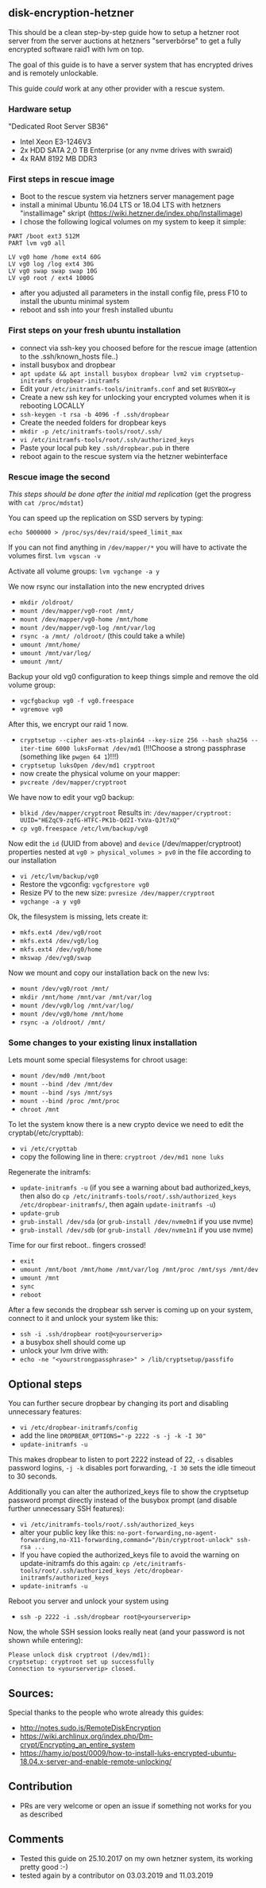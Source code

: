 ## disk-encryption-hetzner

This should be a clean step-by-step guide how to setup a hetzner root server from the server auctions at hetzners "serverbörse" to get a fully encrypted software raid1 with lvm on top.

The goal of this guide is to have a server system that has encrypted drives and is remotely unlockable.

This guide *could* work at any other provider with a rescue system.

### Hardware setup
"Dedicated Root Server SB36"
- Intel Xeon E3-1246V3
- 2x HDD SATA 2,0 TB Enterprise (or any nvme drives with swraid)
- 4x RAM 8192 MB DDR3

### First steps in rescue image

- Boot to the rescue system via hetzners server management page
- install a minimal Ubuntu 16.04 LTS or 18.04 LTS with hetzners "installimage" skript (https://wiki.hetzner.de/index.php/Installimage)
- I chose the following logical volumes on my system to keep it simple:

```
PART /boot ext3 512M
PART lvm vg0 all

LV vg0 home /home ext4 60G
LV vg0 log /log ext4 30G
LV vg0 swap swap swap 10G
LV vg0 root / ext4 1000G
```

- after you adjusted all parameters in the install config file, press F10 to install the ubuntu minimal system
- reboot and ssh into your fresh installed ubuntu

### First steps on your fresh ubuntu installation

- connect via ssh-key you choosed before for the rescue image (attention to the .ssh/known_hosts file..)
- install busybox and dropbear
- `apt update && apt install busybox dropbear lvm2 vim cryptsetup-initramfs dropbear-initramfs`
- Edit your `/etc/initramfs-tools/initramfs.conf` and set `BUSYBOX=y`
- Create a new ssh key for unlocking your encrypted volumes when it is rebooting LOCALLY
- `ssh-keygen -t rsa -b 4096 -f .ssh/dropbear`
- Create the needed folders for dropbear keys
- `mkdir -p /etc/initramfs-tools/root/.ssh/`
- `vi /etc/initramfs-tools/root/.ssh/authorized_keys`
- Paste your local pub key `.ssh/dropbear.pub` in there
- reboot again to the rescue system via the hetzner webinterface

### Rescue image the second
*This steps should be done after the initial md replication*
(get the progress with `cat /proc/mdstat`)

You can speed up the replication on SSD servers by typing:

`echo 5000000 > /proc/sys/dev/raid/speed_limit_max`

If you can not find anything in `/dev/mapper/*` you will have to activate the volumes first.
`lvm vgscan -v`

Activate all volume groups:
`lvm vgchange -a y`

We now rsync our installation into the new encrypted drives 

- `mkdir /oldroot/`
- `mount /dev/mapper/vg0-root /mnt/`
- `mount /dev/mapper/vg0-home /mnt/home`
- `mount /dev/mapper/vg0-log /mnt/var/log`
- `rsync -a /mnt/ /oldroot/` (this could take a while)
- `umount /mnt/home/`
- `umount /mnt/var/log/`
- `umount /mnt/`

Backup your old vg0 configuration to keep things simple and remove the old volume group:

- `vgcfgbackup vg0 -f vg0.freespace`
- `vgremove vg0`

After this, we encrypt our raid 1 now.
- `cryptsetup --cipher aes-xts-plain64 --key-size 256 --hash sha256 --iter-time 6000 luksFormat /dev/md1`
(!!!Choose a strong passphrase (something like `pwgen 64 1`)!!!)
- `cryptsetup luksOpen /dev/md1 cryptroot`
- now create the physical volume on your mapper:
- `pvcreate /dev/mapper/cryptroot`

We have now to edit your vg0 backup:
- `blkid /dev/mapper/cryptroot`
   Results in:  `/dev/mapper/cryptroot: UUID="HEZqC9-zqfG-HTFC-PK1b-Qd2I-YxVa-QJt7xQ"`
- `cp vg0.freespace /etc/lvm/backup/vg0`

Now edit the `id` (UUID from above) and `device` (/dev/mapper/cryptroot) properties nested at `vg0 > physical_volumes > pv0` in the file according to our installation
- `vi /etc/lvm/backup/vg0`
- Restore the vgconfig: `vgcfgrestore vg0`
- Resize PV to the new size: `pvresize /dev/mapper/cryptroot`
- `vgchange -a y vg0`

Ok, the filesystem is missing, lets create it:

- `mkfs.ext4 /dev/vg0/root`
- `mkfs.ext4 /dev/vg0/log`
- `mkfs.ext4 /dev/vg0/home`
- `mkswap /dev/vg0/swap`

Now we mount and copy our installation back on the new lvs:

- `mount /dev/vg0/root /mnt/`
- `mkdir /mnt/home /mnt/var /mnt/var/log`
- `mount /dev/vg0/log /mnt/var/log/`
- `mount /dev/vg0/home /mnt/home`
- `rsync -a /oldroot/ /mnt/`

### Some changes to your existing linux installation
Lets mount some special filesystems for chroot usage:
- `mount /dev/md0 /mnt/boot`
- `mount --bind /dev /mnt/dev`
- `mount --bind /sys /mnt/sys`
- `mount --bind /proc /mnt/proc`
- `chroot /mnt`

To let the system know there is a new crypto device we need to edit the cryptab(/etc/crypttab):
- `vi /etc/crypttab`
- copy the following line in there: `cryptroot /dev/md1 none luks`

Regenerate the initramfs:
- `update-initramfs -u` (if you see a warning about bad authorized_keys, then also do `cp /etc/initramfs-tools/root/.ssh/authorized_keys /etc/dropbear-initramfs/`, then again `update-initramfs -u`)
- `update-grub`
- `grub-install /dev/sda` (or `grub-install /dev/nvme0n1` if you use nvme)
- `grub-install /dev/sdb` (or `grub-install /dev/nvme1n1` if you use nvme)

Time for our first reboot.. fingers crossed!

- `exit`
- `umount /mnt/boot /mnt/home /mnt/var/log /mnt/proc /mnt/sys /mnt/dev`
- `umount /mnt`
- `sync`
- `reboot`

After a few seconds the dropbear ssh server is coming up on your system, connect to it and unlock your system like this:

- `ssh -i .ssh/dropbear root@<yourserverip>`
- a busybox shell should come up
- unlock your lvm drive with:
- `echo -ne "<yourstrongpassphrase>" > /lib/cryptsetup/passfifo`

## Optional steps
You can further secure dropbear by changing its port and disabling unnecessary features:
- `vi /etc/dropbear-initramfs/config`
- add the line `DROPBEAR_OPTIONS="-p 2222 -s -j -k -I 30"`
- `update-initramfs -u`

This makes dropbear to listen to port 2222 instead of 22, `-s` disables password logins, `-j -k` disables port forwarding, `-I 30` sets the idle timeout to 30 seconds.

Additionally you can alter the authorized_keys file to show the cryptsetup password prompt directly instead of the busybox prompt (and disable further unnecessary SSH features):
- `vi /etc/initramfs-tools/root/.ssh/authorized_keys`
- alter your public key like this: `no-port-forwarding,no-agent-forwarding,no-X11-forwarding,command="/bin/cryptroot-unlock" ssh-rsa ...`
- If you have copied the authorized_keys file to avoid the warning on update-initramfs do this again: `cp /etc/initramfs-tools/root/.ssh/authorized_keys /etc/dropbear-initramfs/authorized_keys`
- `update-initramfs -u`

Reboot you server and unlock your system using
- `ssh -p 2222 -i .ssh/dropbear root@<yourserverip>`

Now, the whole SSH session looks really neat (and your password is not shown while entering):
```
Please unlock disk cryptroot (/dev/md1):
cryptsetup: cryptroot set up successfully
Connection to <yourserverip> closed.
```

## Sources:
Special thanks to the people who wrote already this guides:

- http://notes.sudo.is/RemoteDiskEncryption
- https://wiki.archlinux.org/index.php/Dm-crypt/Encrypting_an_entire_system
- https://hamy.io/post/0009/how-to-install-luks-encrypted-ubuntu-18.04.x-server-and-enable-remote-unlocking/

## Contribution

- PRs are very welcome or open an issue if something not works for you as described

## Comments
- Tested this guide on 25.10.2017 on my own hetzner system, its working pretty good :-)
- tested again by a contributor on 03.03.2019 and 11.03.2019
